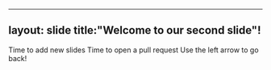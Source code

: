 ----
layout: slide
title:"Welcome to our second slide"!
----
Time to add new slides
Time to open a pull request
Use the left arrow to go back!
